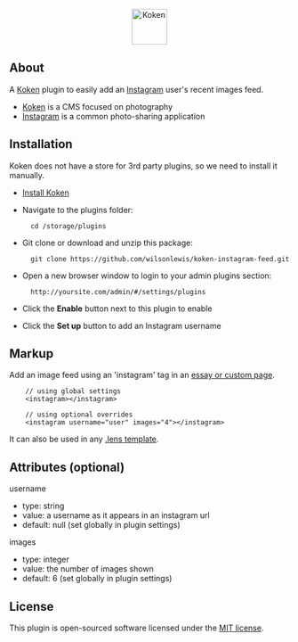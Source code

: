 <p align="center">
    <a href="http://koken.me">
        <img src="http://koken.me/img/koken-logo-head.svg" data-png-fallback="http://koken.me/img/koken-logo-head.png" alt="Koken" width="64" height="64">
    </a>
</p>

## About

A <a href="http://koken.me">Koken</a> plugin to easily add an <a href="http://instagram.com">Instagram</a> user's recent images feed.

- <a href="http://koken.me">Koken</a> is a CMS focused on photography
- <a href="http://instagram.com">Instagram</a> is a common photo-sharing application

## Installation

Koken does not have a store for 3rd party plugins, so we need to install it manually.

- <a href="http://koken.me/#dlkoken">Install Koken</a>
- Navigate to the plugins folder:

        cd /storage/plugins

- Git clone or download and unzip this package:
        
        git clone https://github.com/wilsonlewis/koken-instagram-feed.git
        
- Open a new browser window to login to your admin plugins section: 

        http://yoursite.com/admin/#/settings/plugins

- Click the **Enable** button next to this plugin to enable
- Click the **Set up** button to add an Instagram username


## Markup

Add an image feed using an 'instagram' tag in an <a href="http://help.koken.me/customer/portal/articles/632095-text-overview">essay or custom page</a>.

        // using global settings
        <instagram></instagram>
        
        // using optional overrides
        <instagram username="user" images="4"></instagram>
        
It can also be used in any <a href="http://help.koken.me/customer/portal/articles/828688-lens-templates">.lens template</a>.

## Attributes (optional)

username

- type: string
- value: a username as it appears in an instagram url
- default: null (set globally in plugin settings)

images

- type: integer
- value: the number of images shown
- default: 6 (set globally in plugin settings)


## License

This plugin is open-sourced software licensed under the [MIT license](http://opensource.org/licenses/MIT).